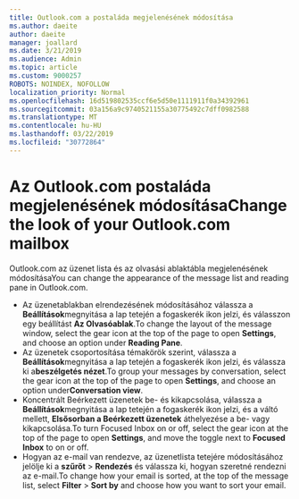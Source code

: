 ```yaml
---
title: Outlook.com a postaláda megjelenésének módosítása
ms.author: daeite
author: daeite
manager: joallard
ms.date: 3/21/2019
ms.audience: Admin
ms.topic: article
ms.custom: 9000257
ROBOTS: NOINDEX, NOFOLLOW
localization_priority: Normal
ms.openlocfilehash: 16d519802535ccf6e5d50e1111911f0a34392961
ms.sourcegitcommit: 03a156a9c9740521155a30775492c7dff0982588
ms.translationtype: MT
ms.contentlocale: hu-HU
ms.lasthandoff: 03/22/2019
ms.locfileid: "30772864"
---
```

# <a name="change-the-look-of-your-outlookcom-mailbox"></a><span data-ttu-id="fc55a-102">Az Outlook.com postaláda megjelenésének módosítása</span><span class="sxs-lookup"><span data-stu-id="fc55a-102">Change the look of your Outlook.com mailbox</span></span>

<span data-ttu-id="fc55a-103">Outlook.com az üzenet lista és az olvasási ablaktábla megjelenésének módosítása</span><span class="sxs-lookup"><span data-stu-id="fc55a-103">You can change the appearance of the message list and reading pane in Outlook.com.</span></span>

- <span data-ttu-id="fc55a-104">Az üzenetablakban elrendezésének módosításához válassza a **Beállítások**megnyitása a lap tetején a fogaskerék ikon jelzi, és válasszon egy beállítást **Az Olvasóablak**.</span><span class="sxs-lookup"><span data-stu-id="fc55a-104">To change the layout of the message window, select the gear icon at the top of the page to open **Settings**, and choose an option under **Reading Pane**.</span></span>
- <span data-ttu-id="fc55a-105">Az üzenetek csoportosítása témakörök szerint, válassza a **Beállítások**megnyitása a lap tetején a fogaskerék ikon jelzi, és válassza ki a**beszélgetés nézet**.</span><span class="sxs-lookup"><span data-stu-id="fc55a-105">To group your messages by conversation, select the gear icon at the top of the page to open **Settings**, and choose an option under**Conversation view**.</span></span>
- <span data-ttu-id="fc55a-106">Koncentrált Beérkezett üzenetek be- és kikapcsolása, válassza a **Beállítások**megnyitása a lap tetején a fogaskerék ikon jelzi, és a váltó mellett, **Elsősorban a Beérkezett üzenetek** áthelyezése a be- vagy kikapcsolása.</span><span class="sxs-lookup"><span data-stu-id="fc55a-106">To turn Focused Inbox on or off, select the gear icon at the top of the page to open **Settings**, and move the toggle next to **Focused Inbox** to on or off.</span></span>
- <span data-ttu-id="fc55a-107">Hogyan az e-mail van rendezve, az üzenetlista tetejére módosításához jelölje ki a **szűrőt** > **Rendezés** és válassza ki, hogyan szeretné rendezni az e-mail.</span><span class="sxs-lookup"><span data-stu-id="fc55a-107">To change how your email is sorted, at the top of the message list, select **Filter** > **Sort by** and choose how you want to sort your email.</span></span>